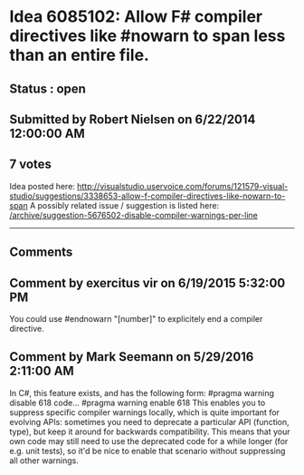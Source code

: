 # Idea 6085102: Allow F# compiler directives like #nowarn to span less than an entire file. #

## Status : open

## Submitted by Robert Nielsen on 6/22/2014 12:00:00 AM

## 7 votes

Idea posted here:
http://visualstudio.uservoice.com/forums/121579-visual-studio/suggestions/3338653-allow-f-compiler-directives-like-nowarn-to-span
A possibly related issue / suggestion is listed here:
[/archive/suggestion-5676502-disable-compiler-warnings-per-line](/archive/suggestion-5676502-disable-compiler-warnings-per-line.md)


------------------------
## Comments


## Comment by exercitus vir on 6/19/2015 5:32:00 PM
You could use #endnowarn "[number]" to explicitely end a compiler directive.


## Comment by Mark Seemann on 5/29/2016 2:11:00 AM
In C#, this feature exists, and has the following form:
#pragma warning disable 618
code...
#pragma warning enable 618
This enables you to suppress specific compiler warnings locally, which is quite important for evolving APIs: sometimes you need to deprecate a particular API (function, type), but keep it around for backwards compatibility. This means that your own code may still need to use the deprecated code for a while longer (for e.g. unit tests), so it'd be nice to enable that scenario without suppressing all other warnings.

